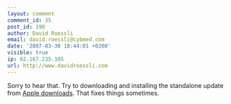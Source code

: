```yaml
---
layout: comment
comment_id: 35
post_id: 190
author: David Roessli
email: david.roessli@cybmed.com
date: '2007-03-30 18:44:01 +0200'
visible: true
ip: 62.167.235.105
url: http://www.davidroessli.com
---
```

Sorry to hear that. Try to downloading and installing the standalone update from <a href="http://www.apple.com/support/downloads/airportextremeupdate2007002.html" rel="nofollow">Apple downloads</a>. That fixes things sometimes.
